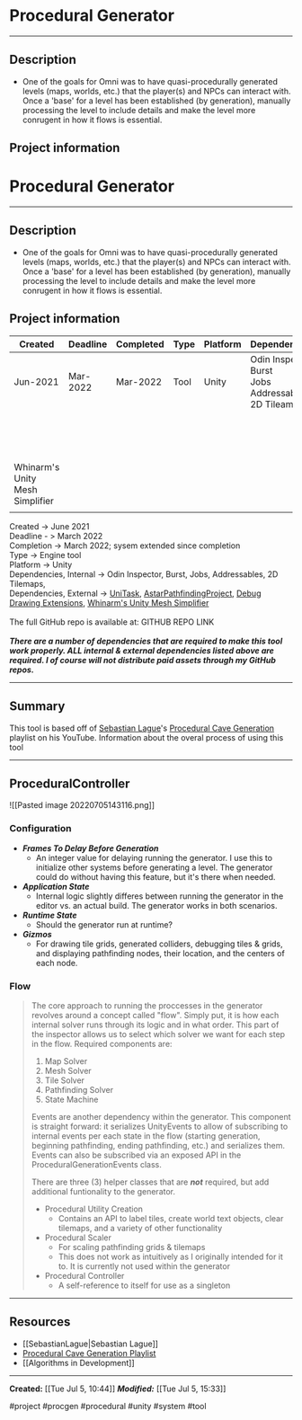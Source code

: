 # Procedural Generator
___
## Description 
- One of the goals for Omni was to have quasi-procedurally generated levels (maps, worlds, etc.) that the player(s) and NPCs can interact with. Once a 'base' for a level has been established (by generation), manually processing the level to include details and make the level more conrugent in how it flows is essential. 

## Project information

# Procedural Generator
___
## Description 
- One of the goals for Omni was to have quasi-procedurally generated levels (maps, worlds, etc.) that the player(s) and NPCs can interact with. Once a 'base' for a level has been established (by generation), manually processing the level to include details and make the level more conrugent in how it flows is essential. 

## Project information

| Created | Deadline   | Completed                  | Type        | Platform | Dependencies(I)                                          | Dependencies(E)                                                |
| ------------ | ---------- | ------------------------------- | ----------- | -------- | -------------------------------------------------------------- | -------------------------------------------------------------------- |
| Jun-2021    | Mar-2022 | Mar-2022 | Tool | Unity    | Odin Inspector<br>Burst<br>Jobs<br>Addressables<br>2D Tileamps |                                                                      |
|              |            |                                 |             |          |                                                                | UniTask<br> AstarPathfindingProject<br> Debug Drawing Extensions<br> |
| Whinarm's Unity Mesh Simplifier             |            |                                 |             |          |                                                                |                                                                      |
	                                                       |
	

<p class="tab">Created -> June 2021 <br>
	Deadline - > March 2022 <br>
	Completion -> March 2022; sysem extended since completion<br>
Type -> Engine tool <br>
Platform -> Unity <br>
Dependencies, Internal -> Odin Inspector, Burst, Jobs, Addressables, 2D Tilemaps,  <br> 
Dependencies, External -> <a href="UniTask.md" class="internal-link">UniTask</a>, <a href="Astar.md" class="internal-link">AstarPathfindingProject</a>, <a href="DebugDrawExtensions.md" class="internal-link">Debug Drawing Extensions</a>, <a href="whinarm-mesh-simplifier.md" class="internal-link">Whinarm's Unity Mesh Simplifier</a>
<br><br>
The full GitHub repo is available at: GITHUB REPO LINK<br><br>
<b><i>There are a number of dependencies that are required to make this tool work properly. ALL internal & external dependencies listed above are required. I of course will not distribute paid assets through my GitHub repos.</b></i>
</p>

___

## Summary
<div>
<p class="tab">
This tool is based off of <a href="SebastianLague.md" class="internal-link">Sebastian Lague</a>'s <a href="seb-lag-cave-gen.md" class="internal-link">Procedural Cave Generation</a> playlist on his YouTube. 
Information about the overal process of using this tool
</p>
</div>

---

## ProceduralController

![[Pasted image 20220705143116.png]]

### Configuration
- <b><i>Frames To Delay Before Generation</b></i>
	- An integer value for delaying running the generator. I use this to initialize other systems before generating a level. The generator could do without having this feature, but it's there when needed.
- <b><i>Application State</b></i>
	- Internal logic slightly differes between running the generator in the editor vs. an actual build. The generator works in both scenarios.
- <b><i>Runtime State</b></i>
	- Should the generator run at runtime? 
- <b><i>Gizmos</b></i>
	- For drawing tile grids, generated colliders, debugging tiles & grids, and displaying pathfinding nodes, their location, and the centers of each node.

### Flow
> The core approach to running the proccesses in the generator revolves around a concept called "flow". Simply put, it is how each internal solver runs through its logic and in what order. This part of the inspector allows us to select which solver we want for each step in the flow. Required components are:
> 
> 1. Map Solver
> 2. Mesh Solver
> 3. Tile Solver
> 4. Pathfinding Solver
> 5. State Machine
> 
> Events are another dependency  within the generator. This component is straight forward: it serializes UnityEvents to allow of subscribing to internal events per each state in the flow (starting generation, beginning pathfinding, ending pathfinding, etc.) and serializes them. Events can also be subscribed via an exposed API in the ProceduralGenerationEvents class.
> 
> There are three (3) helper classes that are <b><i>not</b></i> <b><i></b></i>required, but add additional funtionality to the generator.
>
> - Procedural Utility Creation
> 	- Contains an API to label tiles, create world text objects, clear tilemaps, and a variety of other functionality
> - Procedural Scaler
> 	- For scaling pathfinding grids & tilemaps
> 	- This does not work as intuitively as I originally intended for it to. It is currently not used within the generator
> - Procedural Controller
> 	- A self-reference to itself for use as a singleton

---

## Resources 
- [[SebastianLague|Sebastian Lague]]
- <a href="https://www.youtube.com/watch?v=v7yyZZjF1z4">Procedural Cave Generation Playlist</a>
- [[Algorithms in Development]]

---

<b>Created:</b> [[Tue Jul 5, 10:44]]
<b><i>Modified:</b></i> [[Tue Jul 5, 15:33]]

#project #procgen #procedural #unity #system #tool












